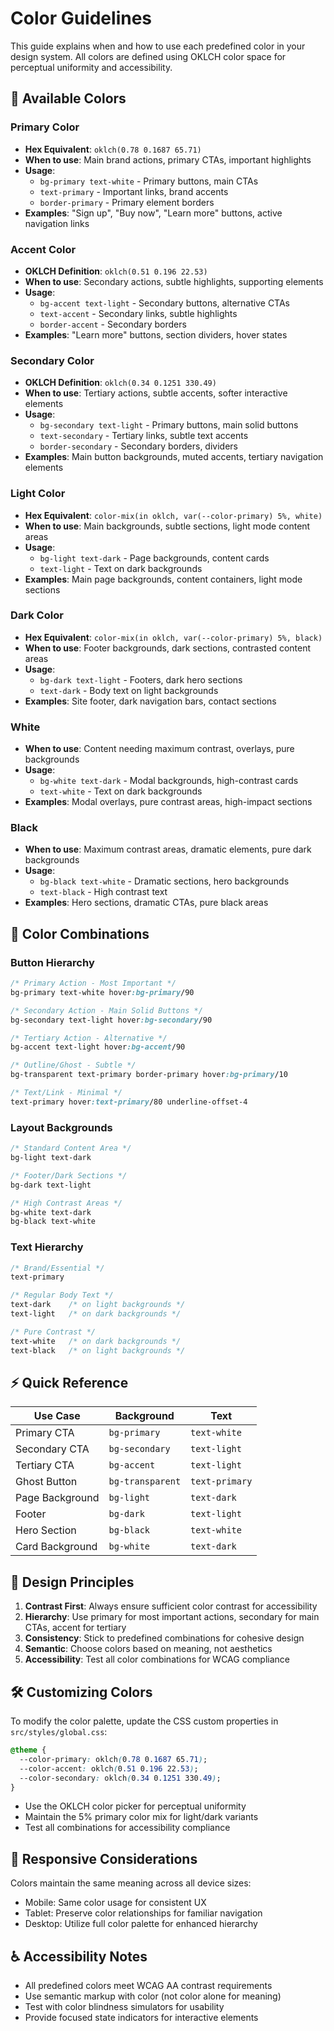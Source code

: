 # Color Guidelines

This guide explains when and how to use each predefined color in your design system. All colors are defined using OKLCH color space for perceptual uniformity and accessibility.

## 🎨 Available Colors

### **Primary Color**

- **Hex Equivalent**: `oklch(0.78 0.1687 65.71)`
- **When to use**: Main brand actions, primary CTAs, important highlights
- **Usage**:
  - `bg-primary text-white` - Primary buttons, main CTAs
  - `text-primary` - Important links, brand accents
  - `border-primary` - Primary element borders
- **Examples**: "Sign up", "Buy now", "Learn more" buttons, active navigation links

### **Accent Color**

- **OKLCH Definition**: `oklch(0.51 0.196 22.53)`
- **When to use**: Secondary actions, subtle highlights, supporting elements
- **Usage**:
  - `bg-accent text-light` - Secondary buttons, alternative CTAs
  - `text-accent` - Secondary links, subtle highlights
  - `border-accent` - Secondary borders
- **Examples**: "Learn more" buttons, section dividers, hover states

### **Secondary Color**

- **OKLCH Definition**: `oklch(0.34 0.1251 330.49)`
- **When to use**: Tertiary actions, subtle accents, softer interactive elements
- **Usage**:
  - `bg-secondary text-light` - Primary buttons, main solid buttons
  - `text-secondary` - Tertiary links, subtle text accents
  - `border-secondary` - Secondary borders, dividers
- **Examples**: Main button backgrounds, muted accents, tertiary navigation elements

### **Light Color**

- **Hex Equivalent**: `color-mix(in oklch, var(--color-primary) 5%, white)`
- **When to use**: Main backgrounds, subtle sections, light mode content areas
- **Usage**:
  - `bg-light text-dark` - Page backgrounds, content cards
  - `text-light` - Text on dark backgrounds
- **Examples**: Main page backgrounds, content containers, light mode sections

### **Dark Color**

- **Hex Equivalent**: `color-mix(in oklch, var(--color-primary) 5%, black)`
- **When to use**: Footer backgrounds, dark sections, contrasted content areas
- **Usage**:
  - `bg-dark text-light` - Footers, dark hero sections
  - `text-dark` - Body text on light backgrounds
- **Examples**: Site footer, dark navigation bars, contact sections

### **White**

- **When to use**: Content needing maximum contrast, overlays, pure backgrounds
- **Usage**:
  - `bg-white text-dark` - Modal backgrounds, high-contrast cards
  - `text-white` - Text on dark backgrounds
- **Examples**: Modal overlays, pure contrast areas, high-impact sections

### **Black**

- **When to use**: Maximum contrast areas, dramatic elements, pure dark backgrounds
- **Usage**:
  - `bg-black text-white` - Dramatic sections, hero backgrounds
  - `text-black` - High contrast text
- **Examples**: Hero sections, dramatic CTAs, pure black areas

## 🔗 Color Combinations

### Button Hierarchy

```css
/* Primary Action - Most Important */
bg-primary text-white hover:bg-primary/90

/* Secondary Action - Main Solid Buttons */
bg-secondary text-light hover:bg-secondary/90

/* Tertiary Action - Alternative */
bg-accent text-light hover:bg-accent/90

/* Outline/Ghost - Subtle */
bg-transparent text-primary border-primary hover:bg-primary/10

/* Text/Link - Minimal */
text-primary hover:text-primary/80 underline-offset-4
```

### Layout Backgrounds

```css
/* Standard Content Area */
bg-light text-dark

/* Footer/Dark Sections */
bg-dark text-light

/* High Contrast Areas */
bg-white text-dark
bg-black text-white
```

### Text Hierarchy

```css
/* Brand/Essential */
text-primary

/* Regular Body Text */
text-dark    /* on light backgrounds */
text-light   /* on dark backgrounds */

/* Pure Contrast */
text-white   /* on dark backgrounds */
text-black   /* on light backgrounds */
```

## ⚡ Quick Reference

| Use Case        | Background       | Text           |
| --------------- | ---------------- | -------------- |
| Primary CTA     | `bg-primary`     | `text-white`   |
| Secondary CTA   | `bg-secondary`   | `text-light`   |
| Tertiary CTA    | `bg-accent`      | `text-light`   |
| Ghost Button    | `bg-transparent` | `text-primary` |
| Page Background | `bg-light`       | `text-dark`    |
| Footer          | `bg-dark`        | `text-light`   |
| Hero Section    | `bg-black`       | `text-white`   |
| Card Background | `bg-white`       | `text-dark`    |

## 🎯 Design Principles

1. **Contrast First**: Always ensure sufficient color contrast for accessibility
2. **Hierarchy**: Use primary for most important actions, secondary for main CTAs, accent for tertiary
3. **Consistency**: Stick to predefined combinations for cohesive design
4. **Semantic**: Choose colors based on meaning, not aesthetics
5. **Accessibility**: Test all color combinations for WCAG compliance

## 🛠 Customizing Colors

To modify the color palette, update the CSS custom properties in `src/styles/global.css`:

```css
@theme {
  --color-primary: oklch(0.78 0.1687 65.71);
  --color-accent: oklch(0.51 0.196 22.53);
  --color-secondary: oklch(0.34 0.1251 330.49);
}
```

- Use the OKLCH color picker for perceptual uniformity
- Maintain the 5% primary color mix for light/dark variants
- Test all combinations for accessibility compliance

## 📱 Responsive Considerations

Colors maintain the same meaning across all device sizes:

- Mobile: Same color usage for consistent UX
- Tablet: Preserve color relationships for familiar navigation
- Desktop: Utilize full color palette for enhanced hierarchy

## ♿ Accessibility Notes

- All predefined colors meet WCAG AA contrast requirements
- Use semantic markup with color (not color alone for meaning)
- Test with color blindness simulators for usability
- Provide focused state indicators for interactive elements
